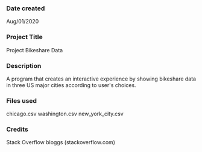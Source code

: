 ### Date created
Aug/01/2020

### Project Title
Project Bikeshare Data 

### Description
A program that creates an interactive experience by showing bikeshare data in three US major cities according to user's choices.

### Files used
chicago.csv
washington.csv
new_york_city.csv

### Credits
Stack Overflow bloggs (stackoverflow.com)
